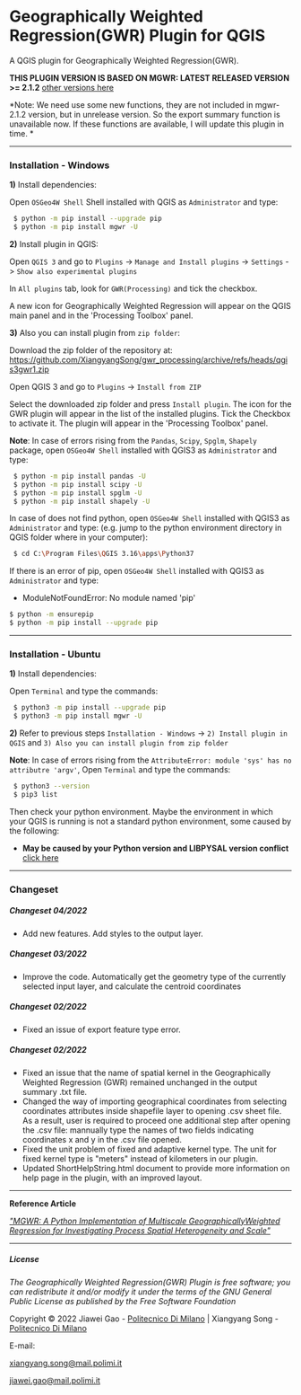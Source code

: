 # Geographically Weighted Regression(GWR) Plugin for QGIS
A QGIS plugin for Geographically Weighted Regression(GWR).

**THIS PLUGIN VERSION IS BASED ON MGWR: LATEST RELEASED VERSION >= 2.1.2**  [other versions here](https://github.com/pysal/mgwr/)

*Note: We need use some new functions, they are not included in mgwr-2.1.2 version, but in unrelease version. So the export summary function is unavailable now. If these functions are available, I will update this plugin in time. *
___
### Installation - Windows

**1)** Install dependencies:

Open `OSGeo4W Shell` Shell installed with QGIS as `Administrator` and type:
```sh
 $ python -m pip install --upgrade pip
 $ python -m pip install mgwr -U
```

**2)** Install plugin in QGIS:

Open `QGIS 3` and go to `Plugins` -> `Manage and Install plugins` -> `Settings` -> `Show also experimental plugins` 

In `All plugins` tab, look for `GWR(Processing)` and tick the checkbox.  

A new icon for Geographically Weighted Regression will appear on the QGIS main panel and in the 'Processing Toolbox' panel.


**3)** Also you can install plugin from `zip folder`:

Download the zip folder of the repository at:
https://github.com/XiangyangSong/gwr_processing/archive/refs/heads/qgis3gwr1.zip

Open QGIS 3 and go to `Plugins` -> `Install from ZIP`

Select the downloaded zip folder and press `Install plugin`. The icon for the GWR plugin will appear in the list of the installed plugins. Tick the Checkbox to activate it. The plugin will appear in the 'Processing Toolbox' panel.


**Note**: In case of errors rising from the `Pandas`, `Scipy`, `Spglm`, `Shapely` package, open `OSGeo4W Shell` installed with QGIS3 as `Administrator` and type:
```sh
 $ python -m pip install pandas -U
 $ python -m pip install scipy -U
 $ python -m pip install spglm -U
 $ python -m pip install shapely -U
```

In case of does not find python, open `OSGeo4W Shell` installed with QGIS3 as `Administrator` and type:
(e.g. jump to the python environment directory in QGIS folder where in your computer):
```sh 
 $ cd C:\Program Files\QGIS 3.16\apps\Python37
```
If there is an error of pip, open `OSGeo4W Shell` installed with QGIS3 as `Administrator` and type:
- ModuleNotFoundError: No module named 'pip'
```sh 
$ python -m ensurepip
$ python -m pip install --upgrade pip
```

___
### Installation - Ubuntu

**1)** Install dependencies:

Open `Terminal` and type the commands:
```sh
 $ python3 -m pip install --upgrade pip
 $ python3 -m pip install mgwr -U
```

**2)** Refer to previous steps `Installation - Windows` -> `2) Install plugin in QGIS` and `3) Also you can install plugin from zip folder`

**Note**: In case of errors rising from the `AttributeError: module 'sys' has no attributre 'argv'`, Open `Terminal` and type the commands: 
```sh
 $ python3 --version
 $ pip3 list
```

Then check your python environment. Maybe the environment in which your QGIS is running is not a standard python environment, some caused by the following:

- **May be caused by your Python version and LIBPYSAL version conflict**  [click here](https://pysal.org/libpysal/installation.html)
___
### Changeset

##### Changeset 04/2022
- Add new features. Add styles to the output layer.

##### Changeset 03/2022
- Improve the code. Automatically get the geometry type of the currently selected input layer, and calculate the centroid coordinates

##### Changeset 02/2022
- Fixed an issue of export feature type error. 

##### Changeset 02/2022
- Fixed an issue that the name of spatial kernel in the Geographically Weighted Regression (GWR) remained unchanged in the output summary .txt file. 
- Changed the way of importing geographical coordinates from selecting coordinates attributes inside shapefile layer to opening .csv sheet file. As a result, user is required to proceed one additional step after opening the .csv file: mannually type the names of two fields indicating coordinates x and y in the .csv file opened. 
- Fixed the unit problem of fixed and adaptive kernel type. The unit for fixed kernel type is "meters" instead of kilometers in our plugin. 
- Updated ShortHelpString.html document to provide more information on help page in the plugin, with an improved layout.

___
**Reference Article**

[*"MGWR: A Python Implementation of Multiscale GeographicallyWeighted Regression for Investigating Process Spatial Heterogeneity and Scale"*](https://www.mdpi.com/2220-9964/8/6/269/pdf)
___
##### License

_The Geographically Weighted Regression(GWR) Plugin is free software; you can redistribute it and/or modify it under the terms of the GNU General Public License as published by the Free Software Foundation_

Copyright © 2022 Jiawei Gao - [Politecnico Di Milano](https://www.polimi.it/) | Xiangyang Song - [Politecnico Di Milano](https://www.polimi.it/) 

E-mail: 

xiangyang.song@mail.polimi.it 

jiawei.gao@mail.polimi.it
